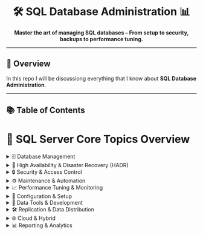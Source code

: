 <!-- README.md -->

<h1 align="center">
  🛠️ SQL Database Administration 📊
</h1>



<p align="center">
  <strong>Master the art of managing SQL databases – From setup to security, backups to performance tuning.</strong>
</p>

---

## 🚀 Overview

In this repo I will be discussiong everything that I know about **SQL Database Administration**.

---

## 📚 Table of Contents

# 📌 SQL Server Core Topics Overview

<details>
<summary>🗄️ Database Management</summary>

- Backup Strategies  
- Restore Operations  
- Database Integrity Checks (DBCC)  
- Filegroups & Partitioning  
- Data Compression  

</details>

<details>
<summary>🔄 High Availability & Disaster Recovery (HADR)</summary>

- Log Shipping  
- Database Mirroring  
- Always On Availability Groups  
- Failover Clustering  
- Replication (Transactional, Merge, Snapshot)  

</details>

<details>
<summary>🔒 Security & Access Control</summary>

- Authentication Modes (Windows, SQL)  
- User, Roles & Permissions Management  
- Transparent Data Encryption (TDE)  
- Row-Level Security  
- Dynamic Data Masking  
- Auditing and Compliance  

</details>

<details>
<summary>⚙️ Maintenance & Automation</summary>

- SQL Server Agent Jobs  
- Maintenance Plans  
- Index Maintenance (Rebuild, Reorganize)  
- Statistics Updates  
- Alerts and Notifications  

</details>

<details>
<summary>📈 Performance Tuning & Monitoring</summary>

- Query Optimization  
- Execution Plans Analysis  
- Indexing Strategies  
- Resource Governor  
- Wait Statistics  
- Extended Events & Profiler  

</details>

<details>
<summary>🔧 Configuration & Setup</summary>

- Instance & Database Configuration  
- SQL Server Installation & Upgrades  
- Service Accounts & Permissions  
- SQL Server Configuration Manager  
- Network Configuration & Ports  

</details>

<details>
<summary>💾 Data Tools & Development</summary>

- T-SQL Programming  
- Stored Procedures, Functions, Triggers  
- Views and Indexed Views  
- SQLCLR Integration  
- JSON and XML Support  

</details>

<details>
<summary>🛠 Replication & Data Distribution</summary>

- Snapshot Replication  
- Transactional Replication  
- Merge Replication  
- Peer-to-Peer Replication  

</details>

<details>
<summary>🌐 Cloud & Hybrid</summary>

- Azure SQL Database & Managed Instance  
- SQL Server on Azure VM  
- Hybrid Backup Solutions  
- Cloud Disaster Recovery Strategies  

</details>

<details>
<summary>📊 Reporting & Analytics</summary>

- SQL Server Reporting Services (SSRS)  
- SQL Server Analysis Services (SSAS)  
- Integration Services (SSIS)  

</details>

